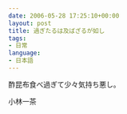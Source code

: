 ```yaml
---
date: 2006-05-28 17:25:10+00:00
layout: post
title: 過ぎたるは及ばざるが如し
tags:
- 日常
language:
- 日本語
---
```


酢昆布食べ過ぎて少々気持ち悪し。

小林一茶
